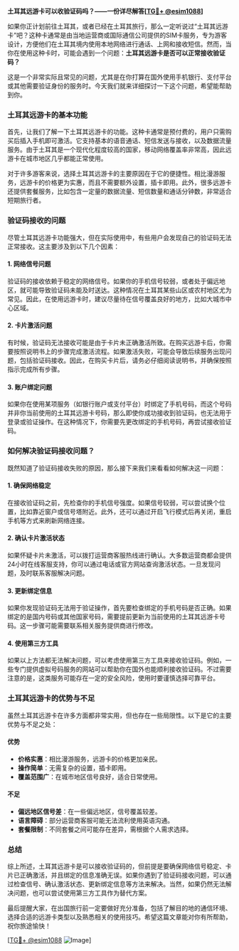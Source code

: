 **土耳其远游卡可以收验证码吗？——一份详尽解答[[TG💪+ @esim1088](https://t.me/s/esim1088)]**

如果你正计划前往土耳其，或者已经在土耳其旅行，那么一定听说过“土耳其远游卡”吧？这种卡通常是由当地运营商或国际通信公司提供的SIM卡服务，专为游客设计，方便他们在土耳其境内使用本地网络进行通话、上网和接收短信。然而，当你在使用这种卡时，可能会遇到一个问题：**土耳其远游卡是否可以正常接收验证码？** 

这是一个非常实际且常见的问题，尤其是在你打算在国外使用手机银行、支付平台或其他需要验证身份的服务时。今天我们就来详细探讨一下这个问题，希望能帮助到你。

### 土耳其远游卡的基本功能

首先，让我们了解一下土耳其远游卡的功能。这种卡通常是预付费的，用户只需购买后插入手机即可激活。它支持基本的语音通话、短信发送与接收，以及数据流量服务。由于土耳其是一个现代化程度较高的国家，移动网络覆盖率非常高，因此远游卡在城市地区几乎都能正常使用。

对于许多游客来说，选择土耳其远游卡的主要原因在于它的便捷性。相比漫游服务，远游卡的价格更为实惠，而且不需要额外设置，插卡即用。此外，很多远游卡还提供套餐服务，比如包含一定量的数据流量、短信数量和通话分钟数，非常适合短期旅行者。

### 验证码接收的问题

尽管土耳其远游卡功能强大，但在实际使用中，有些用户会发现自己的验证码无法正常接收。这主要涉及到以下几个因素：

#### 1. 网络信号问题

验证码的接收依赖于稳定的网络信号。如果你的手机信号较弱，或者处于偏远地区，就可能导致验证码未能及时送达。这种情况在土耳其某些山区或农村地区尤为常见。因此，在使用远游卡时，建议尽量待在信号覆盖良好的地方，比如大城市中心区域。

#### 2. 卡片激活问题

有时候，验证码无法接收可能是由于卡片未正确激活所致。在购买远游卡后，你需要按照说明书上的步骤完成激活流程。如果激活失败，可能会导致后续服务出现问题，包括验证码接收。因此，在购买卡片后，请务必仔细阅读说明书，并确保按照指示完成所有步骤。

#### 3. 账户绑定问题

如果你在使用某项服务（如银行账户或支付平台）时绑定了手机号码，而这个号码并非你当前使用的土耳其远游卡号码，那么即使你成功接收到验证码，也无法用于登录或验证操作。在这种情况下，你需要先更改绑定的手机号码，再尝试接收验证码。

### 如何解决验证码接收问题？

既然知道了验证码接收失败的原因，那么接下来我们来看看如何解决这一问题：

#### 1. 确保网络稳定

在接收验证码之前，先检查你的手机信号强度。如果信号较弱，可以尝试换个位置，比如靠近窗户或信号塔附近。此外，还可以通过开启飞行模式后再关闭，重启手机等方式来刷新网络连接。

#### 2. 确认卡片激活状态

如果怀疑卡片未激活，可以拨打运营商客服热线进行确认。大多数运营商都会提供24小时在线客服支持，你可以通过电话或官方网站查询激活状态。一旦发现问题，及时联系客服解决问题。

#### 3. 更新绑定信息

如果你发现验证码无法用于验证操作，首先要检查绑定的手机号码是否正确。如果绑定的是国内号码或其他国家号码，需要提前更新为当前使用的土耳其远游卡号码。这一步骤可能需要联系相关服务提供商进行修改。

#### 4. 使用第三方工具

如果以上方法都无法解决问题，可以考虑使用第三方工具来接收验证码。例如，一些专门提供虚拟号码服务的网站可以帮助你在国外也能顺利接收验证码。不过需要注意的是，这类服务可能存在一定的安全风险，使用时要谨慎选择可靠平台。

### 土耳其远游卡的优势与不足

虽然土耳其远游卡在许多方面都非常实用，但也存在一些局限性。以下是它的主要优势与不足之处：

#### 优势

- **价格实惠**：相比漫游服务，远游卡的价格更加亲民。
- **操作简单**：无需复杂的设置，插卡即用。
- **覆盖范围广**：在城市地区信号良好，适合日常使用。

#### 不足

- **偏远地区信号差**：在一些偏远地区，信号覆盖较差。
- **语言障碍**：部分运营商客服可能无法流利使用英语沟通。
- **套餐限制**：不同套餐之间可能存在差异，需根据个人需求选择。

### 总结

综上所述，土耳其远游卡是可以接收验证码的，但前提是要确保网络信号稳定、卡片已正确激活，并且绑定的信息准确无误。如果你遇到了验证码接收问题，可以通过检查信号、确认激活状态、更新绑定信息等方法来解决。当然，如果仍然无法解决问题，也可以尝试使用第三方工具作为替代方案。

最后提醒大家，在出国旅行前一定要做好充分准备，包括了解目的地的通信环境、选择合适的远游卡类型以及熟悉相关的使用技巧。希望这篇文章能对你有所帮助，祝你旅途愉快！

[[TG💪+ @esim1088](https://t.me/s/esim1088) ![Image](https://i.postimg.cc/4NQfJmqS/Snipaste-2025-05-13-00-14-12.png)]